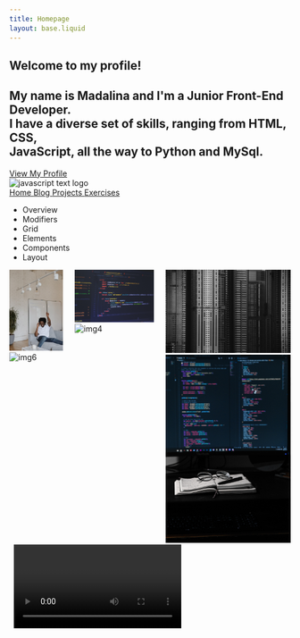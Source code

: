 ```yaml
---
title: Homepage
layout: base.liquid
---
```


<section class="hero is-primary is-medium effect1">
  <!-- Hero head: will stick at the top -->
  <div ontouchstart="" class="wrapper">
    <div class="caption">
      <div class="leftSide"></div>
      <div class="rightSide"></div>
        <!-- Hero content: will be in the middle -->
  <div class="hero-body is-flex-direction-column is-justify-content-center rightInfo">
    <div class="container hero-content has-text-centered is-flex is-flex-direction-column is-justify-content-center">
        <h1 class="title has-text-centered">Welcome to my profile!</h1>
        <h2 class="subtitle has-text-centered">My name is Madalina and I'm a Junior Front-End Developer.
        <br> I have a diverse set of skills, ranging from HTML, CSS, <br>JavaScript, all the way to Python and MySql.
        </h2>
        <a class="button is-light is-align-self-center" href="/blog">View My Profile</a>
    </div>
  </div>
      <span class="leftInfo"></span>
    </div>
  <div class="hero-head">
    <nav class="navbar">
      <div class="container">
        <div class="navbar-brand">
          <a>
            <img src="//cdn-x.omniconvert.com/public/uploads/2022-02/b78182908d8850f890f1a4e10c5fa75d.png" alt="javascript text logo" width="80" height="10">
        </div>
          </a>
          <span class="navbar-burger" data-target="navbarMenuHeroA">
            <span></span>
            <span></span>
            <span></span>
          </span>
        </div>
        <div id="navbarMenuHeroA" class="navbar-menu">
          <div class="navbar-end">
            <a class="navbar-item is-active" href="/">
              Home
            </a>
            <a class="navbar-item" href="/blog">
              Blog
            </a>
            <a class="navbar-item" href="#">
              Projects
            </a>
            <a class="navbar-item" href="/exercises">
              Exercises
            </a>
          </div>
        </div>
      </div>
    </nav>
  </div>

  <!-- Hero footer: will stick at the bottom -->
  <div class="hero-foot">
    <nav class="tabs">
      <div class="container">
        <ul>
          <li class="is-active"><a>Overview</a></li>
          <li><a>Modifiers</a></li>
          <li><a>Grid</a></li>
          <li><a>Elements</a></li>
          <li><a>Components</a></li>
          <li><a>Layout</a></li>
        </ul>
      </div>
    </nav>
  </div>
</section>
<div class="my-wall columns">
  <div class="column">
      <img class="set1-pictures" src=" img/im1.jpg" alt="img1" title="coding">
      <img class="set1-pictures" src="img/im4.jpg" alt="img6" title="coding">
  </div>

  <div class="column">
      <img class="set1-pictures" src="img/im2.jpg" alt="img2" title="coding">
      <img class="set1-pictures" src="img/im5.jpg" alt="img4" title="coding">
  </div>

  <div class="column">
      <img class="set1-pictures" src="img/im3.jpg" alt="img3" title="coding">
      <img class="set1-pictures" src="img/im6.jpg" alt="img5" title="coding">
  </div>
</div>

<div class="container">
  <div class="mockup mockup-macbook loaded opened">
    <div class="part top">
      <img src="https://d1xm195wioio0k.cloudfront.net/images/mockup/macbook-top.svg" alt="" class="top">
      <img src="https://d1xm195wioio0k.cloudfront.net/images/mockup/macbook-cover.svg" alt="" class="cover">
      <video autoplay controls>
        <source src="/img/myscreen.mp4" type="video/mp4">
      </video>
    </div>
    <div class="part bottom">
      <img src="https://d1xm195wioio0k.cloudfront.net/images/mockup/macbook-cover.svg" alt="" class="cover">
      <img src="https://d1xm195wioio0k.cloudfront.net/images/mockup/macbook-bottom.svg" alt="" class="bottom">
    </div>
  </div>
  </div>
</div>
